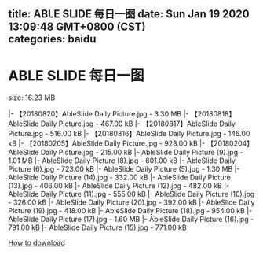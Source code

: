 
title: ABLE SLIDE 每日一图
date: Sun Jan 19 2020 13:09:48 GMT+0800 (CST)    
categories: baidu
---

# ABLE SLIDE 每日一图
size: 16.23 MB
 
 
|- 【20180820】AbleSlide Daily Picture.jpg - 3.30 MB
|- 【20180818】AbleSlide Daily Picture.jpg - 467.00 kB
|- 【20180817】AbleSlide Daily Picture.jpg - 516.00 kB
|- 【20180816】AbleSlide Daily Picture.jpg - 146.00 kB
|- 【20180205】AbleSlide Daily Picture.jpg - 928.00 kB
|- 【20180204】AbleSlide Daily Picture.jpg - 215.00 kB
|- AbleSlide Daily Picture (9).jpg - 1.01 MB
|- AbleSlide Daily Picture (8).jpg - 601.00 kB
|- AbleSlide Daily Picture (6).jpg - 723.00 kB
|- AbleSlide Daily Picture (5).jpg - 1.30 MB
|- AbleSlide Daily Picture (14).jpg - 332.00 kB
|- AbleSlide Daily Picture (13).jpg - 406.00 kB
|- AbleSlide Daily Picture (12).jpg - 482.00 kB
|- AbleSlide Daily Picture (11).jpg - 555.00 kB
|- AbleSlide Daily Picture (10).jpg - 326.00 kB
|- AbleSlide Daily Picture  (20).jpg - 392.00 kB
|- AbleSlide Daily Picture  (19).jpg - 418.00 kB
|- AbleSlide Daily Picture  (18).jpg - 954.00 kB
|- AbleSlide Daily Picture  (17).jpg - 1.60 MB
|- AbleSlide Daily Picture  (16).jpg - 791.00 kB
|- AbleSlide Daily Picture  (15).jpg - 771.00 kB

[How to download](https://bpcam.bemobtrk.com/go/2ceec3aa-1ca2-46d6-b9ff-aaa5c184517c?jno=548)
